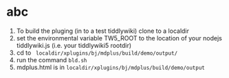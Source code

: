 abc
===

1. To build the pluging (in to a test tiddlywiki) clone to a localdir
2. set the environmental variable TW5_ROOT to the location of your nodejs tiddlywiki.js (i.e. your tiddlywiki5 rootdir)
3. cd to ` localdir/xplugins/bj/mdplus/build/demo/output/`
4. run the command `bld.sh`
5. mdplus.html is in `localdir/xplugins/bj/mdplus/build/demo/output`

